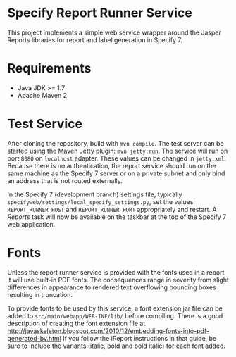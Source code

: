 # Specify Report Runner Service
This project implements a simple web service wrapper around the Jasper Reports libraries for report and label generation in Specify 7.

Requirements
============
* Java JDK >= 1.7
* Apache Maven 2 

Test Service
============
After cloning the repository, build with `mvn compile`. The test server can be started using the Maven Jetty plugin: `mvn jetty:run`. The service will run on port `8080` on `localhost` adapter. These values can be changed in `jetty.xml`. Because there is no authentication, the report service should run on the same machine as the Specify 7 server or on a private subnet and only bind an address that is not routed externally.

In the Specify 7 (development branch) settings file, typically `specifyweb/settings/local_specify_settings.py`, set the values `REPORT_RUNNER_HOST` and `REPORT_RUNNER_PORT` appropriately and restart. A *Reports* task will now be available on the taskbar at the top of the Specify 7 web application.

Fonts
=====
Unless the report runner service is provided with the fonts used in a report it will use built-in PDF fonts. The consequences range in severity from slight differences in appearance to rendered text overflowing bounding boxes resulting in truncation.

To provide fonts to be used by this service, a font extension jar file
can be added to `src/main/webapp/WEB-INF/lib/` before compiling. There
is a good description of creating the font extension file at
http://javaskeleton.blogspot.com/2010/12/embedding-fonts-into-pdf-generated-by.html
If you follow the iReport instructions in that guide, be sure to
include the variants (italic, bold and bold italic) for each font added. 

